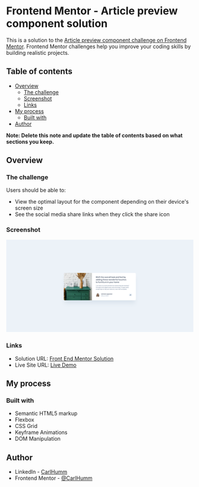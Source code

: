 # Frontend Mentor - Article preview component solution

This is a solution to the [Article preview component challenge on Frontend Mentor](https://www.frontendmentor.io/challenges/article-preview-component-dYBN_pYFT). Frontend Mentor challenges help you improve your coding skills by building realistic projects. 

## Table of contents

- [Overview](#overview)
  - [The challenge](#the-challenge)
  - [Screenshot](#screenshot)
  - [Links](#links)
- [My process](#my-process)
  - [Built with](#built-with)
- [Author](#author)

**Note: Delete this note and update the table of contents based on what sections you keep.**

## Overview

### The challenge

Users should be able to:

- View the optimal layout for the component depending on their device's screen size
- See the social media share links when they click the share icon

### Screenshot

![](./screenshot.png)

### Links

- Solution URL: [Front End Mentor Solution](https://www.frontendmentor.io/solutions/article-preview-component-hrDC3j7hhf)
- Live Site URL: [Live Demo](https://carlhumm.github.io/article-preview-component/)

## My process

### Built with

- Semantic HTML5 markup
- Flexbox
- CSS Grid
- Keyframe Animations
- DOM Manipulation

## Author

- LinkedIn - [CarlHumm](https://www.linkedin.com/in/carlhumm/)
- Frontend Mentor - [@CarlHumm](https://www.frontendmentor.io/profile/CarlHumm)
